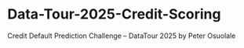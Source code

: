 # Data-Tour-2025-Credit-Scoring
Credit Default Prediction Challenge – DataTour 2025 by Peter Osuolale
